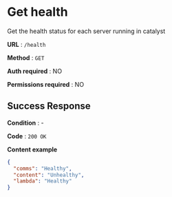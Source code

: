 # Get health

Get the health status for each server running in catalyst

**URL** : `/health`

**Method** : `GET`

**Auth required** : NO

**Permissions required** : NO

## Success Response

**Condition** : -

**Code** : `200 OK`

**Content example**

```json
{
  "comms": "Healthy",
  "content": "Unhealthy",
  "lambda": "Healthy"
}
```
